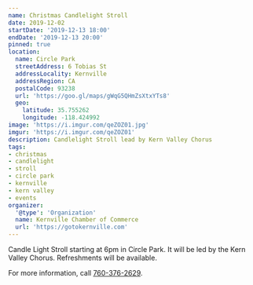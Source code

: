 ```yaml
---
name: Christmas Candlelight Stroll
date: 2019-12-02
startDate: '2019-12-13 18:00'
endDate: '2019-12-13 20:00'
pinned: true
location:
  name: Circle Park
  streetAddress: 6 Tobias St
  addressLocality: Kernville
  addressRegion: CA
  postalCode: 93238
  url: 'https://goo.gl/maps/gWqG5QHmZsXtxYTs8'
  geo:
    latitude: 35.755262
    longitude: -118.424992
image: 'https://i.imgur.com/qeZOZ01.jpg'
imgur: 'https://i.imgur.com/qeZOZ01'
description: Candlelight Stroll lead by Kern Valley Chorus
tags:
- christmas
- candlelight
- stroll
- circle park
- kernville
- kern valley
- events
organizer:
  '@type': 'Organization'
  name: Kernville Chamber of Commerce
  url: 'https://gotokernville.com'
---
```

Candle Light Stroll starting at 6pm in Circle Park. It will be led by the
Kern Valley Chorus. Refreshments will be available.

For more information, call [760-376-2629](tel:+1-760-376-2629).

